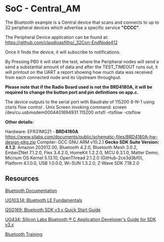 # SoC - Central_AM

The Bluetooth example is a Central device that scans and connects to up to 32 peripheral devices which advertise a specific service **"CCCC"**. 

The Peripheral Device application can be found at: https://github.com/claudioasfilho/_32Con-EndNode412

Once it finds the device, it will subscribe to notifications.

By Pressing PB0 it will start the test, where the Peripheral nodes will send a send a substantial amount of data and after the TEST_TIMEOUT runs out, it will printout on the UART a report showing how much data was received from each connected node and its Upstream throughput.


 **Please note that if the Radio Board used is not the BRD4180A, it will be required to change the button port and pin definitions on app.c.**

The device outputs to the serial port with Baudrate of 115200 8-N-1 using ctsrts flow control .
Unix Screen invoking command: screen /dev/cu.usbmodem0004401694931 115200 ortsfl -rtsflow -ctsflow

**Other details:**

Hardware: EFR31MG21 - **BRD4180A**
https://www.silabs.com/documents/public/schematic-files/BRD4180A-hw-design-pkg.zip 
Compiler: GCC GNU ARM v10.2.1
**Gecko SDK Suite Version: 4.1.2**: Amazon 202012.00, Bluetooth 4.2.0, Bluetooth Mesh 3.0.2, EmberZNet 7.1.2.0, Flex 3.4.2.0, HomeKit 1.2.2.0, MCU 6.3.1.0, Matter Demo, Micrium OS Kernel 5.13.10, OpenThread 2.1.2.0 (GitHub-2ce3d3bf0), Platform 4.1.0.0, USB 1.0.0.0, Wi-SUN 1.3.2.0, Z-Wave SDK 7.18.2.0




## Resources

[Bluetooth Documentation](https://docs.silabs.com/bluetooth/latest/)

[UG103.14: Bluetooth LE Fundamentals](https://www.silabs.com/documents/public/user-guides/ug103-14-fundamentals-ble.pdf)

[QSG169: Bluetooth SDK v3.x Quick Start Guide](https://www.silabs.com/documents/public/quick-start-guides/qsg169-bluetooth-sdk-v3x-quick-start-guide.pdf)

[UG434: Silicon Labs Bluetooth ® C Application Developer's Guide for SDK v3.x](https://www.silabs.com/documents/public/user-guides/ug434-bluetooth-c-soc-dev-guide-sdk-v3x.pdf)

[Bluetooth Training](https://www.silabs.com/support/training/bluetooth)

